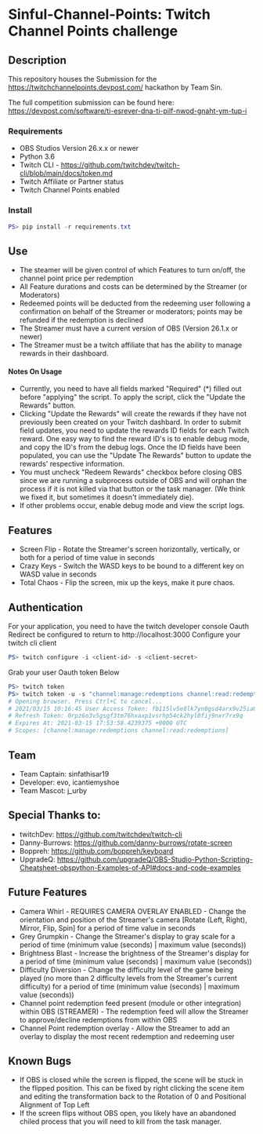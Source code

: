 # Sinful-Channel-Points: Twitch Channel Points challenge
## Description
This repository houses the Submission for the https://twitchchannelpoints.devpost.com/ hackathon by Team Sin.

The full competition submission can be found here: https://devpost.com/software/ti-esrever-dna-ti-pilf-nwod-gnaht-ym-tup-i

### Requirements 
* OBS Studios Version 26.x.x or newer
* Python 3.6
* Twitch CLI - https://github.com/twitchdev/twitch-cli/blob/main/docs/token.md
* Twitch Affiliate or Partner status
* Twitch Channel Points enabled

### Install
```ps1
PS> pip install -r requirements.txt
```

## Use
* The steamer will be given control of which Features to turn on/off, the channel point price per redemption 
* All Feature durations and costs can be determined by the Streamer (or Moderators)
* Redeemed points will be deducted from the redeeming user following a confirmation on behalf of the Streamer or moderators; points may be refunded if the redemption is declined
* The Streamer must have a current version of OBS (Version 26.1.x or newer)
* The Streamer must be a twitch affiliate that has the ability to manage rewards in their dashboard.

#### Notes On Usage
* Currently, you need to have all fields marked "Required" (*) filled out before "applying" the script.  To apply the script, click the "Update the Rewards" button.
* Clicking "Update the Rewards" will create the rewards if they have not previously been created on your Twitch dashbard.  In order to submit field updates, you need to update the rewards ID fields for each Twitch reward.  One easy way to find the reward ID's is to enable debug mode, and copy the ID's from the debug logs.  Once the ID fields have been populated, you can use the "Update The Rewards" button to update the rewards' respective information.
* You must uncheck "Redeem Rewards" checkbox before closing OBS since we are running a subprocess outside of OBS and will orphan the process if it is not killed via that button or the task manager. (We think we fixed it, but sometimes it doesn't immediately die).
* If other problems occur, enable debug mode and view the script logs.

## Features
* Screen Flip - Rotate the Streamer's screen horizontally, vertically, or both for a period of time value in seconds
* Crazy Keys - Switch the WASD keys to be bound to a different key on WASD value in seconds
* Total Chaos - Flip the screen, mix up the keys, make it pure chaos.

## Authentication
For your application, you need to have the twitch developer console Oauth Redirect be configured to return to http://localhost:3000
Configure your twitch cli client
```ps1
PS> twitch configure -i <client-id> -s <client-secret> 
```

Grab your user Oauth token
Below 
```ps1
PS> twitch token
PS> twitch token -u -s "channel:manage:redemptions channel:read:redemptions"
# Opening browser. Press Ctrl+C to cancel...
# 2021/03/15 10:16:45 User Access Token: fb115lv5e8lk7yn0gsd4arx9v25ia0 # This is the token to put in the Oauth Field
# Refresh Token: 0rpz6o3v5gsgf3tm76hxaxp1vsrhp54ck2hyl0fij9nxr7rx9q
# Expires At: 2021-03-15 17:53:58.4239375 +0000 UTC
# Scopes: [channel:manage:redemptions channel:read:redemptions]
```

## Team 
- Team Captain: sinfathisar19
- Developer: evo, icantiemyshoe 
- Team Mascot: j_urby

## Special Thanks to:
- twitchDev: https://github.com/twitchdev/twitch-cli 
- Danny-Burrows: https://github.com/danny-burrows/rotate-screen
- Boppreh: https://github.com/boppreh/keyboard
- UpgradeQ: https://github.com/upgradeQ/OBS-Studio-Python-Scripting-Cheatsheet-obspython-Examples-of-API#docs-and-code-examples 

## Future Features
* Camera Whirl - REQUIRES CAMERA OVERLAY ENABLED - Change the orientation and position of the Streamer's camera [Rotate (Left, Right), Mirror, Flip, Spin] for a period of time value in seconds
* Grey Grumpkin - Change the Streamer's display to gray scale for a period of time (minimum value (seconds) | maximum value (seconds))
* Brightness Blast - Increase the brightness of the Streamer's display for a period of time (minimum value (seconds) | maximum value (seconds))
* Difficulty Diversion - Change the difficulty level of the game being played (no more than 2 difficulty levels from the Streamer's current difficulty) for a period of time (minimum value (seconds) | maximum value (seconds))
* Channel point redemption feed present (module or other integration) within OBS (STREAMER) - The redemption feed will allow the Streamer to approve/decline redemptions from within OBS
* Channel Point redemption overlay - Allow the Streamer to add an overlay to display the most recent redemption and redeeming user

## Known Bugs
* If OBS is closed while the screen is flipped, the scene will be stuck in the flipped position. This can be fixed by right clicking the scene item and editing the transformation back to the Rotation of 0 and Positional Alignment of Top Left
* If the screen flips without OBS open, you likely have an abandoned chiled process that you will need to kill from the task manager.